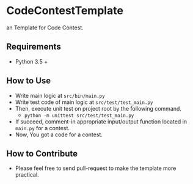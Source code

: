 # CodeContestTemplate
an Template for Code Contest.

## Requirements
* Python 3.5 +

## How to Use
* Write main logic at `src/bin/main.py`
* Write test code of main logic at `src/test/test_main.py`
* Then, execute unit test on project root by the following command.
    * `python -m unittest src/test/test_main.py`
* If succeed, comment-in appropriate input/output function located in `main.py` for a contest.
* Now, You got a code for a contest.

## How to Contribute
* Please feel free to send pull-request to make the template more practical.
